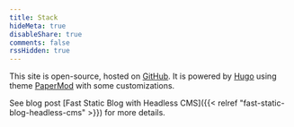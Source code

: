```yaml
---
title: Stack
hideMeta: true
disableShare: true
comments: false
rssHidden: true
---
```


This site is open-source, hosted on [GitHub](https://github.com/jjonescz/blog).
It is powered by [Hugo](https://gohugo.io) using theme [PaperMod](https://git.io/hugopapermod) with some customizations.

See blog post [Fast Static Blog with Headless CMS]({{< relref "fast-static-blog-headless-cms" >}}) for more details.
